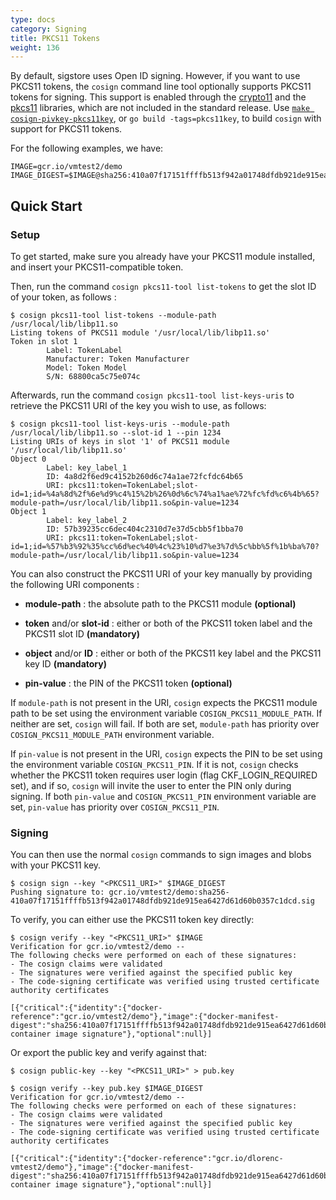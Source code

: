 ```yaml
---
type: docs
category: Signing
title: PKCS11 Tokens
weight: 136
---
```


By default, sigstore uses Open ID signing. However, if you want to use PKCS11 tokens, the `cosign` command line tool optionally supports PKCS11 tokens for signing.
This support is enabled through the [crypto11](https://github.com/ThalesIgnite/crypto11) and the [pkcs11](https://github.com/miekg/pkcs11) libraries, which are not included in the standard release. Use [`make cosign-pivkey-pkcs11key`](https://github.com/sigstore/cosign/blob/a8d1cc1132d4a019a62ff515b9375c8c5b98a5c5/Makefile#L52), or `go build -tags=pkcs11key`, to build `cosign` with support for PKCS11 tokens.

For the following examples, we have:

```shell
IMAGE=gcr.io/vmtest2/demo
IMAGE_DIGEST=$IMAGE@sha256:410a07f17151ffffb513f942a01748dfdb921de915ea6427d61d60b0357c1dcd
```

## Quick Start

### Setup

To get started, make sure you already have your PKCS11 module installed, and insert your PKCS11-compatible token.

Then, run the command `cosign pkcs11-tool list-tokens` to get the slot ID of your token, as follows :

```shell
$ cosign pkcs11-tool list-tokens --module-path /usr/local/lib/libp11.so
Listing tokens of PKCS11 module '/usr/local/lib/libp11.so'
Token in slot 1
        Label: TokenLabel
        Manufacturer: Token Manufacturer
        Model: Token Model
        S/N: 68800ca5c75e074c
```

Afterwards, run the command `cosign pkcs11-tool list-keys-uris` to retrieve the PKCS11 URI of the key you wish to use, as follows:

```shell
$ cosign pkcs11-tool list-keys-uris --module-path /usr/local/lib/libp11.so --slot-id 1 --pin 1234
Listing URIs of keys in slot '1' of PKCS11 module '/usr/local/lib/libp11.so'
Object 0
        Label: key_label_1
        ID: 4a8d2f6ed9c4152b260d6c74a1ae72fcfdc64b65
        URI: pkcs11:token=TokenLabel;slot-id=1;id=%4a%8d%2f%6e%d9%c4%15%2b%26%0d%6c%74%a1%ae%72%fc%fd%c6%4b%65?module-path=/usr/local/lib/libp11.so&pin-value=1234
Object 1
        Label: key_label_2
        ID: 57b39235cc6dec404c2310d7e37d5cbb5f1bba70
        URI: pkcs11:token=TokenLabel;slot-id=1;id=%57%b3%92%35%cc%6d%ec%40%4c%23%10%d7%e3%7d%5c%bb%5f%1b%ba%70?module-path=/usr/local/lib/libp11.so&pin-value=1234
```

You can also construct the PKCS11 URI of your key manually by providing the following URI components :

* **module-path** : the absolute path to the PKCS11 module **(optional)**

* **token** and/or **slot-id** : either or both of the PKCS11 token label and the PKCS11 slot ID **(mandatory)**

* **object** and/or **ID** : either or both of the PKCS11 key label and the PKCS11 key ID **(mandatory)**

* **pin-value** : the PIN of the PKCS11 token **(optional)**

If `module-path` is not present in the URI, `cosign` expects the PKCS11 module path to be set using the environment variable `COSIGN_PKCS11_MODULE_PATH`. If neither are set, `cosign` will fail. If both are set, `module-path` has priority over `COSIGN_PKCS11_MODULE_PATH` environment variable.

If `pin-value` is not present in the URI, `cosign` expects the PIN to be set using the environment variable `COSIGN_PKCS11_PIN`. If it is not, `cosign` checks whether the PKCS11 token requires user login (flag CKF_LOGIN_REQUIRED set), and if so, `cosign` will invite the user to enter the PIN only during signing. If both `pin-value` and `COSIGN_PKCS11_PIN` environment variable are set, `pin-value` has priority over `COSIGN_PKCS11_PIN`.

### Signing

You can then use the normal `cosign` commands to sign images and blobs with your PKCS11 key.

```shell
$ cosign sign --key "<PKCS11_URI>" $IMAGE_DIGEST
Pushing signature to: gcr.io/vmtest2/demo:sha256-410a07f17151ffffb513f942a01748dfdb921de915ea6427d61d60b0357c1dcd.sig
```

To verify, you can either use the PKCS11 token key directly:

```shell
$ cosign verify --key "<PKCS11_URI>" $IMAGE
Verification for gcr.io/vmtest2/demo --
The following checks were performed on each of these signatures:
- The cosign claims were validated
- The signatures were verified against the specified public key
- The code-signing certificate was verified using trusted certificate authority certificates

[{"critical":{"identity":{"docker-reference":"gcr.io/vmtest2/demo"},"image":{"docker-manifest-digest":"sha256:410a07f17151ffffb513f942a01748dfdb921de915ea6427d61d60b0357c1dcd"},"type":"cosign container image signature"},"optional":null}]
```

Or export the public key and verify against that:

```shell
$ cosign public-key --key "<PKCS11_URI>" > pub.key

$ cosign verify --key pub.key $IMAGE_DIGEST
Verification for gcr.io/vmtest2/demo --
The following checks were performed on each of these signatures:
- The cosign claims were validated
- The signatures were verified against the specified public key
- The code-signing certificate was verified using trusted certificate authority certificates

[{"critical":{"identity":{"docker-reference":"gcr.io/dlorenc-vmtest2/demo"},"image":{"docker-manifest-digest":"sha256:410a07f17151ffffb513f942a01748dfdb921de915ea6427d61d60b0357c1dcd"},"type":"cosign container image signature"},"optional":null}]
```
